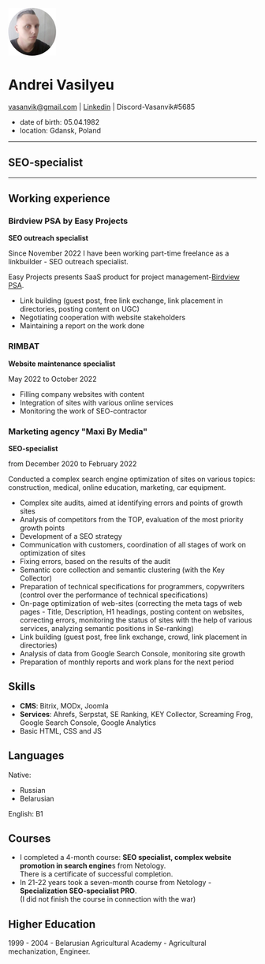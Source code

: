 ![Vasanvik](image/Vasanvik.jpg)
# Andrei Vasilyeu
vasanvik@gmail.com | [Linkedin](https://www.linkedin.com/in/andrei-vasilyev/) | Discord-Vasanvik#5685  
* date of birth: 05.04.1982
* location: Gdansk, Poland

_____________
## SEO-specialist
_____________
<h2>Working experience</h2>
<h3>Birdview PSA by Easy Projects</h3> 
 <p><b>SEO outreach specialist</b></p>
 <p>Since November 2022 I have been working  part-time freelance as a linkbuilder - SEO outreach specialist.<br></p>
 <p>Easy Projects presents SaaS product for project management-<a href="https://birdviewpsa.com/">Birdview PSA</a>.</p>
 <ul>
 <li>Link building (guest post, free link exchange, link placement in directories, posting content on UGC)</li>
 <li>Negotiating cooperation with website stakeholders</li>
 <li>Maintaining a report on the work done</li>
</ul>
<h3>RIMBAT</h3>
 <p><b>Website maintenance specialist</b></p>  
 <p>May 2022 to October 2022</p> 
 <ul>
 <li>Filling company websites with content</li>
 <li>Integration of sites with various online services</li>
 <li>Monitoring the work of SEO-contractor</li>
 </ul>
 <h3>Marketing agency "Maxi By Media"</h3>
 <p><b>SEO-specialist</b></p> 
 <p>from December 2020 to February 2022</p>  
 <p>Conducted a complex search engine optimization of sites on various topics: construction, medical, online education, marketing, car equipment.</p>
 <ul>
 <li>Complex site audits, aimed at identifying errors and points of growth sites</li>
 <li>Analysis of competitors from the TOP, evaluation of the most priority growth points</li>
 <li>Development of a SEO strategy</li>
 <li>Communication with customers, coordination of all stages of work on optimization of sites</li>
 <li>Fixing errors, based on the results of the audit</li>
 <li>Semantic core collection and semantic clustering (with the Key Collector)</li>
 <li>Preparation of technical specifications for programmers, copywriters (control over the performance of technical specifications)</li>
 <li>On-page optimization of web-sites (correcting the meta tags of web pages - Title, Description, H1 headings, posting content on websites, correcting errors, monitoring the status of sites with the help of various services, analyzing semantic positions in Se-ranking)</li>
 <li>Link building (guest post, free link exchange, crowd, link placement in directories)</li>
 <li>Analysis of data from Google Search Console, monitoring site growth</li>
 <li>Preparation of monthly reports and work plans for the next period</li>
 </ul>
 <h2>Skills</h2>
 <ul>
 <li><b>CMS</b>: Bitrix, MODx, Joomla</li>
 <li><b>Services</b>: Ahrefs, Serpstat, SE Ranking, KEY Collector, Screaming Frog, Google Search Console, Google Analytics</li>
 <li>Basic HTML, CSS and JS</li>
 </ul>
 <h2>Languages</h2>
 <p>Native:</p>
 <ul>
 <li>Russian</li>
 <li>Belarusian</li>
 </ul>
 <p>English: B1</p>
 <h2>Courses</h2>
 <ul>
 <li>I completed a 4-month course: <b>SEO specialist, complex website promotion in search engine</b>s from Netology.<br>
  There is a certificate of successful completion.</li>
  <li>In 21-22 years took a seven-month course from Netology - <b>Specialization SEO-specialist PRO</b>.<br>
   (I did not finish the course in connection with the war)</li>
 </ul>
 <h2>Higher Education</h2>
 <p>1999 - 2004 - Belarusian Agricultural Academy - Agricultural mechanization, Engineer.</p> 

